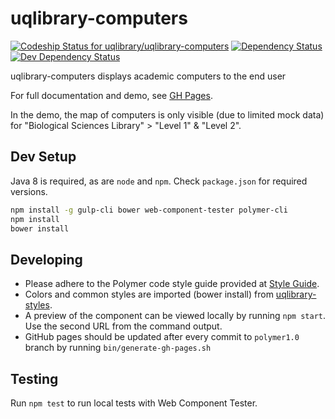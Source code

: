 # uqlibrary-computers

[![Codeship Status for uqlibrary/uqlibrary-computers](https://app.codeship.com/projects/f20138c0-899d-0132-b6ff-4635861fb902/status?branch=polymer1.0)](https://codeship.com/projects/59767)
[![Dependency Status](https://david-dm.org/uqlibrary/uqlibrary-computers.svg)](https://david-dm.org/uqlibrary/uqlibrary-computers)
[![Dev Dependency Status](https://david-dm.org/uqlibrary/uqlibrary-computers/dev-status.svg)](https://david-dm.org/uqlibrary/uqlibrary-computers?type=dev)

uqlibrary-computers displays academic computers to the end user

For full documentation and demo, see [GH Pages](http://uqlibrary.github.io/uqlibrary-computers/uqlibrary-computers/).

In the demo, the map of computers is only visible (due to limited mock data) for "Biological Sciences Library" > "Level 1" & "Level 2".

## Dev Setup

Java 8 is required, as are `node` and `npm`. Check `package.json` for required versions.

```bash
npm install -g gulp-cli bower web-component-tester polymer-cli
npm install
bower install
```

## Developing

* Please adhere to the Polymer code style guide provided at [Style Guide](http://polymerelements.github.io/style-guide/).
* Colors and common styles are imported (bower install) from [uqlibrary-styles](http://github.com/uqlibrary/uqlibrary-styles).
* A preview of the component can be viewed locally by running `npm start`. Use the second URL from the command output.
* GitHub pages should be updated after every commit to `polymer1.0` branch by running `bin/generate-gh-pages.sh`

## Testing

Run `npm test` to run local tests with Web Component Tester.
